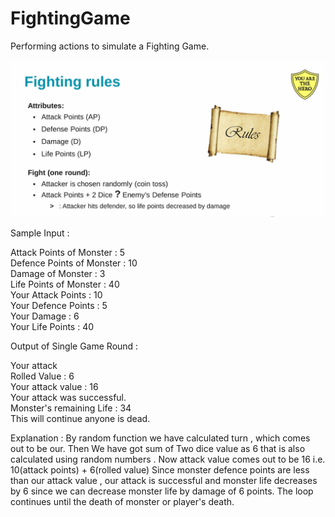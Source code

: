 # FightingGame
Performing actions to simulate a Fighting Game. 

![Screenshot](img.PNG)

Sample Input :

Attack Points of Monster : 5 <br>
Defence Points of Monster : 10 <br>
Damage of Monster : 3 <br>
Life Points of Monster : 40 <br>
Your Attack Points : 10 <br>
Your Defence Points : 5 <br>
Your Damage : 6 <br>
Your Life Points : 40 <br>

Output of Single Game Round :

Your attack <br>
Rolled Value : 6 <br>
Your attack value : 16 <br>
Your attack was successful. <br> 
Monster's remaining Life : 34 <br>
This will continue anyone is dead. 

Explanation : By random function we have calculated turn , which comes out to be our. 
Then We have got sum of Two dice value as 6 that is also calculated using random numbers .
Now attack value comes out to be 16 i.e. 10(attack points) + 6(rolled value)
Since monster defence points are less than our attack value , our attack is successful and monster life decreases by 6 since we can decrease monster life by damage of 6 points. The loop continues until the death of monster or player's death. 
